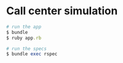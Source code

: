 # Call center simulation

```ruby
# run the app
$ bundle
$ ruby app.rb

# run the specs
$ bundle exec rspec
```
